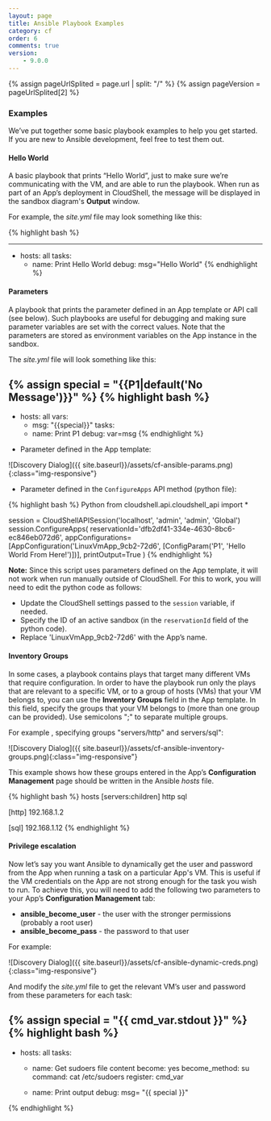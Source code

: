 ```yaml
---
layout: page
title: Ansible Playbook Examples
category: cf
order: 6
comments: true
version:
    - 9.0.0
---
```


{% assign pageUrlSplited = page.url | split: "/" %}
{% assign pageVersion = pageUrlSplited[2] %}

### Examples
We’ve put together some basic playbook examples to help you get started. If you are new to Ansible development, feel free to test them out.

#### Hello World
A basic playbook that prints “Hello World”, just to make sure we’re communicating with the VM, and are able to run the playbook. When run as part of an App’s deployment in CloudShell, the message will be displayed in the sandbox diagram's **Output** window.

For example, the *site.yml* file may look something like this:

{% highlight bash %}

---
- hosts: all
  tasks:
  - name: Print Hello World
    debug: msg="Hello World"
{% endhighlight %}

<a name="ConfigureApps"></a>

#### Parameters
A playbook that prints the parameter defined in an App template or API call (see below). Such playbooks are useful for debugging and making sure parameter variables are set with the correct values. Note that the parameters are stored as environment variables on the App instance in the sandbox.

The *site.yml* file will look something like this:

{% assign special = "{{P1|default('No Message')}}" %}
{% highlight bash %}
---
- hosts: all
  vars: 
  - msg: "{{special}}"
  tasks:
  - name: Print P1
    debug: var=msg
{% endhighlight %}

* Parameter defined in the App template:

![Discovery Dialog]({{ site.baseurl}}/assets/cf-ansible-params.png){:class="img-responsive"}

* Parameter defined in the `ConfigureApps` API method (python file):

{% highlight bash %}
Python
from cloudshell.api.cloudshell_api import *

session = CloudShellAPISession('localhost', 'admin', 'admin', 'Global')
session.ConfigureApps(
    reservationId='dfb2df41-334e-4630-8bc6-ec846eb072d6',
    appConfigurations=[AppConfiguration('LinuxVmApp_9cb2-72d6', [ConfigParam('P1', 'Hello World From Here!')])],
    printOutput=True
)
{% endhighlight %}

**Note:** Since this script uses parameters defined on the App template, it will not work when run manually outside of CloudShell. For this to work, you will need to edit the python code as follows:
* Update the CloudShell settings passed to the `session` variable, if needed.
* Specify the ID of an active sandbox (in the `reservationId` field of the python code).
* Replace 'LinuxVmApp_9cb2-72d6' with the App’s name.<a name="InventoryGroups"></a>

#### Inventory Groups
In some cases, a playbook contains plays that target many different VMs that require configuration. In order to have the playbook run only the plays that are relevant to a specific VM, or to a group of hosts (VMs) that your VM belongs to, you can use the **Inventory Groups** field in the App template. 
In this field, specify the groups that your VM belongs to (more than one group can be provided). Use semicolons ";" to separate multiple groups.

For example , specifying groups "servers/http" and servers/sql":

![Discovery Dialog]({{ site.baseurl}}/assets/cf-ansible-inventory-groups.png){:class="img-responsive"}

This example shows how these groups entered in the App’s **Configuration Management** page should be written in the Ansible *hosts* file.

{% highlight bash %}
hosts
[servers:children]
http
sql

[http]
192.168.1.2

[sql]
192.168.1.12
{% endhighlight %}

#### Privilege escalation
Now let’s say you want Ansible to dynamically get the user and password from the App when running a task on a particular App's VM. This is useful if the VM credentials on the App are not strong enough for the task you wish to run. To achieve this, you will need to add the following two parameters to your App’s **Configuration Management** tab:
* **ansible_become_user** - the user with the stronger permissions (probably a root user)
* **ansible_become_pass** - the password to that user

For example:

![Discovery Dialog]({{ site.baseurl}}/assets/cf-ansible-dynamic-creds.png){:class="img-responsive"}

And modify the *site.yml* file to get the relevant VM’s user and password from these parameters for each task:

{% assign special = "{{ cmd_var.stdout }}" %}
{% highlight bash %}
---
- hosts: all
  tasks:    
    - name: Get sudoers file content
      become: yes
      become_method: su
      command: cat /etc/sudoers
      register: cmd_var

    - name: Print output
      debug: msg= "{{ special }}"

{% endhighlight %}